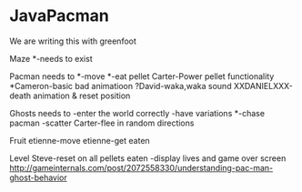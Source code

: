# JavaPacman
We are writing this with greenfoot

Maze 
*-needs to exist

Pacman needs to
*-move
*-eat pellet
Carter-Power pellet functionality
*Cameron-basic bad animatioon
?David-waka,waka sound
XXDANIELXXX-death animation & reset position

Ghosts needs to
-enter the world correctly
-have variations
*-chase pacman
-scatter
Carter-flee in random directions

Fruit
etienne-move
etienne-get eaten

Level
Steve-reset on all pellets eaten
-display lives and game over screen
http://gameinternals.com/post/2072558330/understanding-pac-man-ghost-behavior






